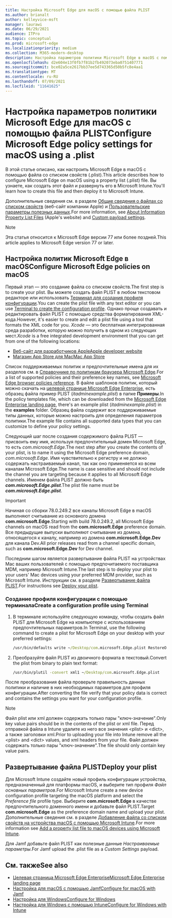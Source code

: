 ```yaml
---
title: Настройка Microsoft Edge для macOS с помощью файла PLIST
ms.author: brianalt
author: kelleyvice-msft
manager: laurawi
ms.date: 06/29/2021
audience: ITPro
ms.topic: conceptual
ms.prod: microsoft-edge
ms.localizationpriority: medium
ms.collection: M365-modern-desktop
description: Настройка параметров политики Microsoft Edge в macOS с помощью файла PLIST
ms.openlocfilehash: d2e604e13f0fb7f81b2fb492073eba0751407771
ms.sourcegitcommit: bce02a5ce2617bb37ee5d743365d50b5fc8e4aa1
ms.translationtype: MT
ms.contentlocale: ru-RU
ms.lasthandoff: 07/09/2021
ms.locfileid: "11641625"
---
```

# <a name="configure-microsoft-edge-policy-settings-for-macos-using-a-plist"></a><span data-ttu-id="ffd74-103">Настройка параметров политики Microsoft Edge для macOS с помощью файла PLIST</span><span class="sxs-lookup"><span data-stu-id="ffd74-103">Configure Microsoft Edge policy settings for macOS using a .plist</span></span>

<span data-ttu-id="ffd74-104">В этой статье описано, как настроить Microsoft Edge в macOS с помощью файла со списком свойств (.plist).</span><span class="sxs-lookup"><span data-stu-id="ffd74-104">This article describes how to configure Microsoft Edge on macOS using a property list (.plist) file.</span></span> <span data-ttu-id="ffd74-105">Вы узнаете, как создать этот файл и развернуть его в Microsoft Intune.</span><span class="sxs-lookup"><span data-stu-id="ffd74-105">You'll learn how to create this file and then deploy it to Microsoft Intune.</span></span>

<span data-ttu-id="ffd74-106">Дополнительные сведения см. в разделе [Общие сведения о файлах со списком свойств](https://developer.apple.com/library/archive/documentation/General/Reference/InfoPlistKeyReference/Articles/AboutInformationPropertyListFiles.html) (веб-сайт компании Apple) и [Пользовательские параметры полезных данных](https://support.apple.com/guide/mdm/custom-mdm9abbdbe7/1/web/1).</span><span class="sxs-lookup"><span data-stu-id="ffd74-106">For more information, see [About Information Property List Files](https://developer.apple.com/library/archive/documentation/General/Reference/InfoPlistKeyReference/Articles/AboutInformationPropertyListFiles.html) (Apple's website) and [Custom payload settings](https://support.apple.com/guide/mdm/custom-mdm9abbdbe7/1/web/1).</span></span>

> [!NOTE]
> <span data-ttu-id="ffd74-107">Эта статья относится к Microsoft Edge версии 77 или более поздней.</span><span class="sxs-lookup"><span data-stu-id="ffd74-107">This article applies to Microsoft Edge version 77 or later.</span></span>

## <a name="configure-microsoft-edge-policies-on-macos"></a><span data-ttu-id="ffd74-108">Настройка политик Microsoft Edge в macOS</span><span class="sxs-lookup"><span data-stu-id="ffd74-108">Configure Microsoft Edge policies on macOS</span></span>

<span data-ttu-id="ffd74-109">Первый этап — это создание файла со списком свойств.</span><span class="sxs-lookup"><span data-stu-id="ffd74-109">The first step is to create your plist.</span></span> <span data-ttu-id="ffd74-110">Вы можете создать файл PLIST в любом текстовом редакторе или использовать [Терминал для создания профиля конфигурации](#create-a-configuration-profile-using-terminal).</span><span class="sxs-lookup"><span data-stu-id="ffd74-110">You can create the plist file with any text editor or you can use [Terminal to create the configuration profile](#create-a-configuration-profile-using-terminal).</span></span> <span data-ttu-id="ffd74-111">Однако проще создавать и редактировать файл PLIST с помощью средства форматирования XML-кода.</span><span class="sxs-lookup"><span data-stu-id="ffd74-111">However, it's easier to create and edit a plist file using a tool that formats the XML code for you.</span></span> <span data-ttu-id="ffd74-112">*Xcode* — это бесплатная интегрированная среда разработки, которую можно получить в одном из следующих мест.</span><span class="sxs-lookup"><span data-stu-id="ffd74-112">*Xcode* is a free integrated development environment that you can get from one of the following locations:</span></span>

- [<span data-ttu-id="ffd74-113">Веб-сайт для разработчиков Apple</span><span class="sxs-lookup"><span data-stu-id="ffd74-113">Apple developer website</span></span>](https://developer.apple.com/xcode/)
- [<span data-ttu-id="ffd74-114">Магазин App Store для Mac</span><span class="sxs-lookup"><span data-stu-id="ffd74-114">Mac App Store</span></span>](https://apps.apple.com/app/xcode/id497799835?mt=12)

<span data-ttu-id="ffd74-115">Список поддерживаемых политик и предпочтительные имена для их разделов см. в [Справочнике по политикам браузера Microsoft Edge](microsoft-edge-policies.md).</span><span class="sxs-lookup"><span data-stu-id="ffd74-115">For a list of supported policies and their preference key names, see [Microsoft Edge browser policies reference](microsoft-edge-policies.md).</span></span> <span data-ttu-id="ffd74-116">В файле шаблонов политик, который можно скачать на [целевой странице Microsoft Edge Enterprise](https://aka.ms/EdgeEnterprise), есть образец файла пример PLIST (*itadminexample.plist*) в папке **Примеры**.</span><span class="sxs-lookup"><span data-stu-id="ffd74-116">In the policy templates file, which can be downloaded from the [Microsoft Edge Enterprise landing page](https://aka.ms/EdgeEnterprise), there's an example plist (*itadminexample.plist*) in the **examples** folder.</span></span> <span data-ttu-id="ffd74-117">Образец файла содержит все поддерживаемые типы данных, которые можно настроить для определения параметров политики.</span><span class="sxs-lookup"><span data-stu-id="ffd74-117">The example file contains all supported data types that you can customize to define your policy settings.</span></span> 

<span data-ttu-id="ffd74-118">Следующий шаг после создания содержимого файла PLIST — присвоить ему имя, используя предпочтительный домен Microsoft Edge, то есть *com.microsoft.Edge*.</span><span class="sxs-lookup"><span data-stu-id="ffd74-118">The next step after you create the contents of your plist, is to name it using the Microsoft Edge preference domain, *com.microsoft.Edge*.</span></span> <span data-ttu-id="ffd74-119">Имя чувствительно к регистру и не должно содержать настраиваемый канал, так как оно применяется ко всем каналам Microsoft Edge.</span><span class="sxs-lookup"><span data-stu-id="ffd74-119">The name is case sensitive and should not include the channel you are targeting because it applies to all Microsoft Edge channels.</span></span> <span data-ttu-id="ffd74-120">Именем файла PLIST должно быть **_com.microsoft.Edge.plist_**.</span><span class="sxs-lookup"><span data-stu-id="ffd74-120">The plist file name must be **_com.microsoft.Edge.plist_**.</span></span>

> [!IMPORTANT]
> <span data-ttu-id="ffd74-121">Начиная со сборки 78.0.249.2 все каналы Microsoft Edge в macOS выполняют считывание из основного домена **com.microsoft.Edge**.</span><span class="sxs-lookup"><span data-stu-id="ffd74-121">Starting with build 78.0.249.2, all Microsoft Edge channels on macOS read from the **com.microsoft.Edge** preference domain.</span></span> <span data-ttu-id="ffd74-122">Все предыдущие выпуски выполняют считывание из домена, относящегося к каналу, например из домена **com.microsoft.Edge.Dev** для канала Dev.</span><span class="sxs-lookup"><span data-stu-id="ffd74-122">All prior releases read from a channel specific domain, such as **com.microsoft.Edge.Dev** for Dev channel.</span></span>

<span data-ttu-id="ffd74-123">Последним шагом является развертывание файла PLIST на устройствах Mac ваших пользователей с помощью предпочитаемого поставщика MDM, например Microsoft Intune.</span><span class="sxs-lookup"><span data-stu-id="ffd74-123">The last step is to deploy your plist to your users' Mac devices using your preferred MDM provider, such as Microsoft Intune.</span></span> <span data-ttu-id="ffd74-124">Инструкции см. в разделе [Развертывание файла PLIST](#deploy-your-plist).</span><span class="sxs-lookup"><span data-stu-id="ffd74-124">For instructions see [Deploy your plist](#deploy-your-plist).</span></span>

### <a name="create-a-configuration-profile-using-terminal"></a><span data-ttu-id="ffd74-125">Создание профиля конфигурации с помощью терминала</span><span class="sxs-lookup"><span data-stu-id="ffd74-125">Create a configuration profile using Terminal</span></span>

1. <span data-ttu-id="ffd74-126">В терминале используйте следующую команду, чтобы создать файл PLIST для Microsoft Edge на компьютере с использованием предпочтительных параметров.</span><span class="sxs-lookup"><span data-stu-id="ffd74-126">In Terminal, use the following command to create a plist for Microsoft Edge on your desktop with your preferred settings:</span></span>

   ```cmd
   /usr/bin/defaults write ~/Desktop/com.microsoft.Edge.plist RestoreOnStartup -int 1
   ```

2. <span data-ttu-id="ffd74-127">Преобразуйте файл PLIST из двоичного формата в текстовый.</span><span class="sxs-lookup"><span data-stu-id="ffd74-127">Convert the plist from binary to plain text format:</span></span>

   ```cmd
   /usr/bin/plutil -convert xml1 ~/Desktop/com.microsoft.Edge.plist
   ```

<span data-ttu-id="ffd74-128">После преобразования файла проверьте правильность данных политики и наличие в них необходимых параметров для профиля конфигурации.</span><span class="sxs-lookup"><span data-stu-id="ffd74-128">After converting the file verify that your policy data is correct and contains the settings you want for your configuration profile.</span></span>

> [!NOTE]
> <span data-ttu-id="ffd74-129">Файл plist или xml должен содержать только пары "ключ-значение".</span><span class="sxs-lookup"><span data-stu-id="ffd74-129">Only key value pairs should be in the contents of the plist or xml file.</span></span> <span data-ttu-id="ffd74-130">Перед отправкой файла в Intune удалите из него все значения \<plist> и \<dict>, а также заголовки xml.</span><span class="sxs-lookup"><span data-stu-id="ffd74-130">Prior to uploading your file into Intune remove all the \<plist> and \<dict> values, and xml headers from your file.</span></span> <span data-ttu-id="ffd74-131">Файл должен содержать только пары "ключ-значение".</span><span class="sxs-lookup"><span data-stu-id="ffd74-131">The file should only contain key value pairs.</span></span>

## <a name="deploy-your-plist"></a><span data-ttu-id="ffd74-132">Развертывание файла PLIST</span><span class="sxs-lookup"><span data-stu-id="ffd74-132">Deploy your plist</span></span>

<span data-ttu-id="ffd74-133">Для Microsoft Intune создайте новый профиль конфигурации устройства, предназначенный для платформы macOS, и выберите тип профиля *Файл основных параметров*.</span><span class="sxs-lookup"><span data-stu-id="ffd74-133">For Microsoft Intune create a new device configuration profile targeting the macOS platform and select the *Preference file* profile type.</span></span> <span data-ttu-id="ffd74-134">Выберите **com.microsoft.Edge** в качестве предпочтительного доменного имени и добавьте файл PLIST.</span><span class="sxs-lookup"><span data-stu-id="ffd74-134">Target **com.microsoft.Edge** as the preference domain name and upload your plist.</span></span> <span data-ttu-id="ffd74-135">Дополнительные сведения см. в разделе [Добавление файла со списком свойств на устройства macOS с помощью Microsoft Intune](/intune/configuration/preference-file-settings-macos).</span><span class="sxs-lookup"><span data-stu-id="ffd74-135">For more information see [Add a property list file to macOS devices using Microsoft Intune](/intune/configuration/preference-file-settings-macos).</span></span>

<span data-ttu-id="ffd74-136">Для Jamf добавьте файл PLIST как полезные данные *Настраиваемые параметры*.</span><span class="sxs-lookup"><span data-stu-id="ffd74-136">For Jamf upload the .plist file as a *Custom Settings* payload.</span></span>

## <a name="see-also"></a><span data-ttu-id="ffd74-137">См. также</span><span class="sxs-lookup"><span data-stu-id="ffd74-137">See also</span></span>

- [<span data-ttu-id="ffd74-138">Целевая страница Microsoft Edge Enterprise</span><span class="sxs-lookup"><span data-stu-id="ffd74-138">Microsoft Edge Enterprise landing page</span></span>](https://aka.ms/EdgeEnterprise)
- [<span data-ttu-id="ffd74-139">Настройка для macOS с помощью Jamf</span><span class="sxs-lookup"><span data-stu-id="ffd74-139">Configure for macOS with Jamf</span></span>](configure-microsoft-edge-on-mac-jamf.md)
- [<span data-ttu-id="ffd74-140">Настройка для Windows</span><span class="sxs-lookup"><span data-stu-id="ffd74-140">Configure for Windows</span></span>](configure-microsoft-edge.md)
- [<span data-ttu-id="ffd74-141">Настройка для Windows с помощью Intune</span><span class="sxs-lookup"><span data-stu-id="ffd74-141">Configure for Windows with Intune</span></span>](configure-edge-with-intune.md)